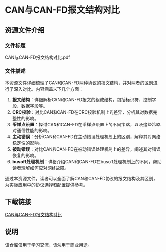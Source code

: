 # CAN与CAN-FD报文结构对比

## 资源文件介绍

### 文件标题
CAN与CAN-FD报文结构对比.pdf

### 文件描述
本资源文件详细梳理了CAN和CAN-FD两种协议的报文结构，并对两者的区别进行了深入对比。内容涵盖以下几个方面：

1. **报文结构**：详细解析CAN和CAN-FD报文的组成结构，包括标识符、控制字段、数据字段等。
2. **CRC校验**：对比CAN和CAN-FD在CRC校验机制上的差异，分析其对数据完整性的影响。
3. **采样点设置**：探讨CAN和CAN-FD在采样点设置上的不同策略，以及这些策略对通信性能的影响。
4. **主动错误**：分析CAN和CAN-FD在主动错误处理机制上的区别，解释其对网络稳定性的影响。
5. **被动错误**：对比CAN和CAN-FD在被动错误处理机制上的差异，阐述其对错误恢复的影响。
6. **busoff处理机制**：详细介绍CAN和CAN-FD在busoff处理机制上的不同，帮助读者理解如何应对网络故障。

通过本资源文件，读者可以全面了解CAN和CAN-FD协议的报文结构及其区别，为实际应用中的协议选择和配置提供参考。

## 下载链接
[CAN与CAN-FD报文结构对比](https://pan.quark.cn/s/e97077f70fae)

## 说明

该仓库仅用于学习交流，请勿用于商业用途。
